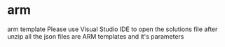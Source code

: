 # arm
arm template
Please use Visual Studio IDE to open the solutions file after unzip
all the json files are ARM templates and it's parameters
